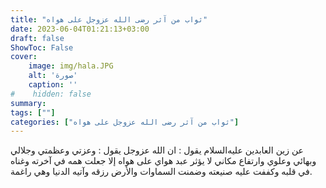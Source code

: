 ```yaml
---
title: "ثواب من آثر رضى الله عزوجل على هواه"
date: 2023-06-04T01:21:13+03:00
draft: false
ShowToc: False
cover:
    image: img/hala.JPG
    alt: 'صورة'
    caption: ''
#    hidden: false
summary: 
tags: [""]
categories: ["ثواب من آثر رضى الله عزوجل على هواه"]
---
```

عن زين العابدين عليه‌السلام يقول : ان الله عزوجل يقول : وعزتي وعظمتي
وجلالي وبهائي وعلوي وارتفاع مكاني لا يؤثر عبد هواي على هواه إلا
جعلت همه في آخرته وغناه في قلبه وكففت عليه صنيعته وضمنت السماوات
والأرض رزقه وآتيه الدنيا وهي راغمة.

